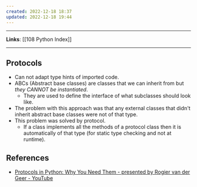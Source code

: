 ```yaml
---
created: 2022-12-18 18:37
updated: 2022-12-18 19:44
---
```

---
**Links**: [[108 Python Index]] 

---
## Protocols
- Can not adapt type hints of imported code.
- ABCs (Abstract base classes) are classes that we can inherit from but *they CANNOT be instantiated*.
	- They are used to define the interface of what subclasses should look like.
- The problem with this approach was that any external classes that didn't inherit abstract base classes were not of that type.
- This problem was solved by protocol. 
	- If a class implements all the methods of a protocol class then it is automatically of that type (for static type checking and not at runtime).

## References
- [Protocols in Python: Why You Need Them - presented by Rogier van der Geer - YouTube](https://www.youtube.com/watch?v=Lddegb2ToNY) 